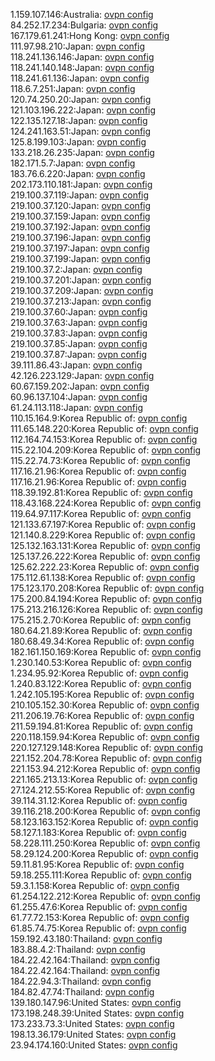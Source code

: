 1.159.107.146:Australia: [ovpn config](vpn/1_159_107_146.ovpn)  
84.252.17.234:Bulgaria: [ovpn config](vpn/84_252_17_234.ovpn)  
167.179.61.241:Hong Kong: [ovpn config](vpn/167_179_61_241.ovpn)  
111.97.98.210:Japan: [ovpn config](vpn/111_97_98_210.ovpn)  
118.241.136.146:Japan: [ovpn config](vpn/118_241_136_146.ovpn)  
118.241.140.148:Japan: [ovpn config](vpn/118_241_140_148.ovpn)  
118.241.61.136:Japan: [ovpn config](vpn/118_241_61_136.ovpn)  
118.6.7.251:Japan: [ovpn config](vpn/118_6_7_251.ovpn)  
120.74.250.20:Japan: [ovpn config](vpn/120_74_250_20.ovpn)  
121.103.196.222:Japan: [ovpn config](vpn/121_103_196_222.ovpn)  
122.135.127.18:Japan: [ovpn config](vpn/122_135_127_18.ovpn)  
124.241.163.51:Japan: [ovpn config](vpn/124_241_163_51.ovpn)  
125.8.199.103:Japan: [ovpn config](vpn/125_8_199_103.ovpn)  
133.218.26.235:Japan: [ovpn config](vpn/133_218_26_235.ovpn)  
182.171.5.7:Japan: [ovpn config](vpn/182_171_5_7.ovpn)  
183.76.6.220:Japan: [ovpn config](vpn/183_76_6_220.ovpn)  
202.173.110.181:Japan: [ovpn config](vpn/202_173_110_181.ovpn)  
219.100.37.119:Japan: [ovpn config](vpn/219_100_37_119.ovpn)  
219.100.37.120:Japan: [ovpn config](vpn/219_100_37_120.ovpn)  
219.100.37.159:Japan: [ovpn config](vpn/219_100_37_159.ovpn)  
219.100.37.192:Japan: [ovpn config](vpn/219_100_37_192.ovpn)  
219.100.37.196:Japan: [ovpn config](vpn/219_100_37_196.ovpn)  
219.100.37.197:Japan: [ovpn config](vpn/219_100_37_197.ovpn)  
219.100.37.199:Japan: [ovpn config](vpn/219_100_37_199.ovpn)  
219.100.37.2:Japan: [ovpn config](vpn/219_100_37_2.ovpn)  
219.100.37.201:Japan: [ovpn config](vpn/219_100_37_201.ovpn)  
219.100.37.209:Japan: [ovpn config](vpn/219_100_37_209.ovpn)  
219.100.37.213:Japan: [ovpn config](vpn/219_100_37_213.ovpn)  
219.100.37.60:Japan: [ovpn config](vpn/219_100_37_60.ovpn)  
219.100.37.63:Japan: [ovpn config](vpn/219_100_37_63.ovpn)  
219.100.37.83:Japan: [ovpn config](vpn/219_100_37_83.ovpn)  
219.100.37.85:Japan: [ovpn config](vpn/219_100_37_85.ovpn)  
219.100.37.87:Japan: [ovpn config](vpn/219_100_37_87.ovpn)  
39.111.86.43:Japan: [ovpn config](vpn/39_111_86_43.ovpn)  
42.126.223.129:Japan: [ovpn config](vpn/42_126_223_129.ovpn)  
60.67.159.202:Japan: [ovpn config](vpn/60_67_159_202.ovpn)  
60.96.137.104:Japan: [ovpn config](vpn/60_96_137_104.ovpn)  
61.24.113.118:Japan: [ovpn config](vpn/61_24_113_118.ovpn)  
110.15.164.9:Korea Republic of: [ovpn config](vpn/110_15_164_9.ovpn)  
111.65.148.220:Korea Republic of: [ovpn config](vpn/111_65_148_220.ovpn)  
112.164.74.153:Korea Republic of: [ovpn config](vpn/112_164_74_153.ovpn)  
115.22.104.209:Korea Republic of: [ovpn config](vpn/115_22_104_209.ovpn)  
115.22.74.73:Korea Republic of: [ovpn config](vpn/115_22_74_73.ovpn)  
117.16.21.96:Korea Republic of: [ovpn config](vpn/117_16_21_96.ovpn)  
117.16.21.96:Korea Republic of: [ovpn config](vpn/117_16_21_96.ovpn)  
118.39.192.81:Korea Republic of: [ovpn config](vpn/118_39_192_81.ovpn)  
118.43.168.224:Korea Republic of: [ovpn config](vpn/118_43_168_224.ovpn)  
119.64.97.117:Korea Republic of: [ovpn config](vpn/119_64_97_117.ovpn)  
121.133.67.197:Korea Republic of: [ovpn config](vpn/121_133_67_197.ovpn)  
121.140.8.229:Korea Republic of: [ovpn config](vpn/121_140_8_229.ovpn)  
125.132.163.131:Korea Republic of: [ovpn config](vpn/125_132_163_131.ovpn)  
125.137.26.222:Korea Republic of: [ovpn config](vpn/125_137_26_222.ovpn)  
125.62.222.23:Korea Republic of: [ovpn config](vpn/125_62_222_23.ovpn)  
175.112.61.138:Korea Republic of: [ovpn config](vpn/175_112_61_138.ovpn)  
175.123.170.208:Korea Republic of: [ovpn config](vpn/175_123_170_208.ovpn)  
175.200.84.194:Korea Republic of: [ovpn config](vpn/175_200_84_194.ovpn)  
175.213.216.126:Korea Republic of: [ovpn config](vpn/175_213_216_126.ovpn)  
175.215.2.70:Korea Republic of: [ovpn config](vpn/175_215_2_70.ovpn)  
180.64.21.89:Korea Republic of: [ovpn config](vpn/180_64_21_89.ovpn)  
180.68.49.34:Korea Republic of: [ovpn config](vpn/180_68_49_34.ovpn)  
182.161.150.169:Korea Republic of: [ovpn config](vpn/182_161_150_169.ovpn)  
1.230.140.53:Korea Republic of: [ovpn config](vpn/1_230_140_53.ovpn)  
1.234.95.92:Korea Republic of: [ovpn config](vpn/1_234_95_92.ovpn)  
1.240.83.122:Korea Republic of: [ovpn config](vpn/1_240_83_122.ovpn)  
1.242.105.195:Korea Republic of: [ovpn config](vpn/1_242_105_195.ovpn)  
210.105.152.30:Korea Republic of: [ovpn config](vpn/210_105_152_30.ovpn)  
211.206.19.76:Korea Republic of: [ovpn config](vpn/211_206_19_76.ovpn)  
211.59.194.81:Korea Republic of: [ovpn config](vpn/211_59_194_81.ovpn)  
220.118.159.94:Korea Republic of: [ovpn config](vpn/220_118_159_94.ovpn)  
220.127.129.148:Korea Republic of: [ovpn config](vpn/220_127_129_148.ovpn)  
221.152.204.78:Korea Republic of: [ovpn config](vpn/221_152_204_78.ovpn)  
221.153.94.212:Korea Republic of: [ovpn config](vpn/221_153_94_212.ovpn)  
221.165.213.13:Korea Republic of: [ovpn config](vpn/221_165_213_13.ovpn)  
27.124.212.55:Korea Republic of: [ovpn config](vpn/27_124_212_55.ovpn)  
39.114.31.12:Korea Republic of: [ovpn config](vpn/39_114_31_12.ovpn)  
39.116.218.200:Korea Republic of: [ovpn config](vpn/39_116_218_200.ovpn)  
58.123.163.152:Korea Republic of: [ovpn config](vpn/58_123_163_152.ovpn)  
58.127.1.183:Korea Republic of: [ovpn config](vpn/58_127_1_183.ovpn)  
58.228.111.250:Korea Republic of: [ovpn config](vpn/58_228_111_250.ovpn)  
58.29.124.200:Korea Republic of: [ovpn config](vpn/58_29_124_200.ovpn)  
59.11.81.95:Korea Republic of: [ovpn config](vpn/59_11_81_95.ovpn)  
59.18.255.111:Korea Republic of: [ovpn config](vpn/59_18_255_111.ovpn)  
59.3.1.158:Korea Republic of: [ovpn config](vpn/59_3_1_158.ovpn)  
61.254.122.212:Korea Republic of: [ovpn config](vpn/61_254_122_212.ovpn)  
61.255.47.6:Korea Republic of: [ovpn config](vpn/61_255_47_6.ovpn)  
61.77.72.153:Korea Republic of: [ovpn config](vpn/61_77_72_153.ovpn)  
61.85.74.75:Korea Republic of: [ovpn config](vpn/61_85_74_75.ovpn)  
159.192.43.180:Thailand: [ovpn config](vpn/159_192_43_180.ovpn)  
183.88.4.2:Thailand: [ovpn config](vpn/183_88_4_2.ovpn)  
184.22.42.164:Thailand: [ovpn config](vpn/184_22_42_164.ovpn)  
184.22.42.164:Thailand: [ovpn config](vpn/184_22_42_164.ovpn)  
184.22.94.3:Thailand: [ovpn config](vpn/184_22_94_3.ovpn)  
184.82.47.74:Thailand: [ovpn config](vpn/184_82_47_74.ovpn)  
139.180.147.96:United States: [ovpn config](vpn/139_180_147_96.ovpn)  
173.198.248.39:United States: [ovpn config](vpn/173_198_248_39.ovpn)  
173.233.73.3:United States: [ovpn config](vpn/173_233_73_3.ovpn)  
198.13.36.179:United States: [ovpn config](vpn/198_13_36_179.ovpn)  
23.94.174.160:United States: [ovpn config](vpn/23_94_174_160.ovpn)  
